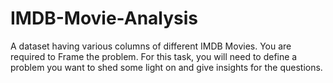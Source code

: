 # IMDB-Movie-Analysis
A dataset having various columns of different IMDB Movies. You are required to Frame the problem. For this task, you will need to define a problem you want to shed some light on and give insights for the questions.
